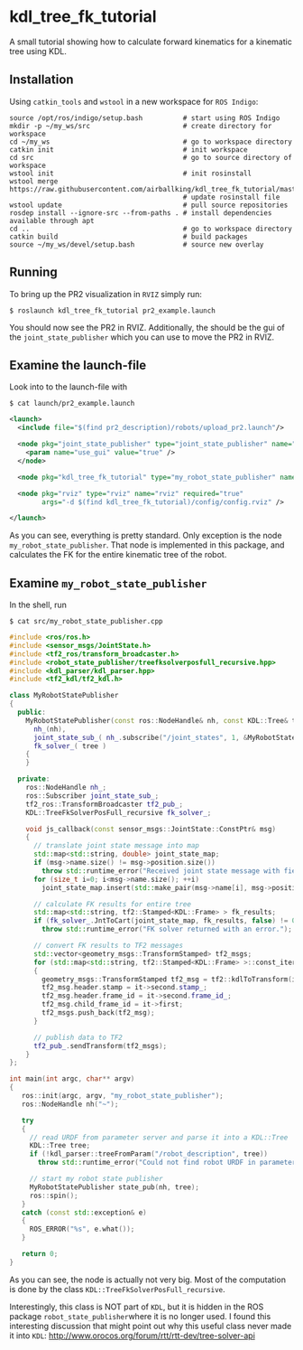 # kdl_tree_fk_tutorial
A small tutorial showing how to calculate forward kinematics for a kinematic tree using KDL.

## Installation
Using ```catkin_tools``` and ```wstool``` in a new workspace for ```ROS Indigo```:
```
source /opt/ros/indigo/setup.bash          # start using ROS Indigo
mkdir -p ~/my_ws/src                       # create directory for workspace
cd ~/my_ws                                 # go to workspace directory
catkin init                                # init workspace
cd src                                     # go to source directory of workspace
wstool init                                # init rosinstall
wstool merge https://raw.githubusercontent.com/airballking/kdl_tree_fk_tutorial/master/rosinstall/catkin.rosinstall
                                           # update rosinstall file
wstool update                              # pull source repositories
rosdep install --ignore-src --from-paths . # install dependencies available through apt
cd ..                                      # go to workspace directory
catkin build                               # build packages
source ~/my_ws/devel/setup.bash            # source new overlay
```

## Running
To bring up the PR2 visualization in ```RVIZ``` simply run:
```shell
$ roslaunch kdl_tree_fk_tutorial pr2_example.launch
```

You should now see the PR2 in RVIZ. Additionally, the should be the gui of the ```joint_state_publisher``` which you can use to move the PR2 in RVIZ.

## Examine the launch-file
Look into to the launch-file with
```shell
$ cat launch/pr2_example.launch
```
```xml
<launch>
  <include file="$(find pr2_description)/robots/upload_pr2.launch"/>

  <node pkg="joint_state_publisher" type="joint_state_publisher" name="joint_state_publisher">
    <param name="use_gui" value="true" />
  </node>

  <node pkg="kdl_tree_fk_tutorial" type="my_robot_state_publisher" name="my_robot_state_publisher"/>

  <node pkg="rviz" type="rviz" name="rviz" required="true"
        args="-d $(find kdl_tree_fk_tutorial)/config/config.rviz" />

</launch>
```

As you can see, everything is pretty standard. Only exception is the node ```my_robot_state_publisher```. That node is implemented in this package, and calculates the FK for the entire kinematic tree of the robot.

## Examine ```my_robot_state_publisher```
In the shell, run
```shell
$ cat src/my_robot_state_publisher.cpp
```
```cpp
#include <ros/ros.h>
#include <sensor_msgs/JointState.h>
#include <tf2_ros/transform_broadcaster.h>
#include <robot_state_publisher/treefksolverposfull_recursive.hpp>
#include <kdl_parser/kdl_parser.hpp>
#include <tf2_kdl/tf2_kdl.h>

class MyRobotStatePublisher
{
  public:
    MyRobotStatePublisher(const ros::NodeHandle& nh, const KDL::Tree& tree) : 
      nh_(nh),
      joint_state_sub_( nh_.subscribe("/joint_states", 1, &MyRobotStatePublisher::js_callback, this) ),
      fk_solver_( tree )
    {
    }

  private:
    ros::NodeHandle nh_;
    ros::Subscriber joint_state_sub_;
    tf2_ros::TransformBroadcaster tf2_pub_;
    KDL::TreeFkSolverPosFull_recursive fk_solver_;

    void js_callback(const sensor_msgs::JointState::ConstPtr& msg)
    {
      // translate joint state message into map
      std::map<std::string, double> joint_state_map;
      if (msg->name.size() != msg->position.size())
        throw std::runtime_error("Received joint state message with fields name and position of unequal lengths.");
      for (size_t i=0; i<msg->name.size(); ++i)
        joint_state_map.insert(std::make_pair(msg->name[i], msg->position[i]));

      // calculate FK results for entire tree
      std::map<std::string, tf2::Stamped<KDL::Frame> > fk_results;
      if (fk_solver_.JntToCart(joint_state_map, fk_results, false) != 0)
        throw std::runtime_error("FK solver returned with an error.");

      // convert FK results to TF2 messages
      std::vector<geometry_msgs::TransformStamped> tf2_msgs;
      for (std::map<std::string, tf2::Stamped<KDL::Frame> >::const_iterator it=fk_results.begin(); it!=fk_results.end(); ++it)
      {
        geometry_msgs::TransformStamped tf2_msg = tf2::kdlToTransform(it->second);
        tf2_msg.header.stamp = it->second.stamp_;
        tf2_msg.header.frame_id = it->second.frame_id_;
        tf2_msg.child_frame_id = it->first;
        tf2_msgs.push_back(tf2_msg);
      }

      // publish data to TF2
      tf2_pub_.sendTransform(tf2_msgs);
    }
};

int main(int argc, char** argv)
{
   ros::init(argc, argv, "my_robot_state_publisher");
   ros::NodeHandle nh("~");

   try
   {
     // read URDF from parameter server and parse it into a KDL::Tree
     KDL::Tree tree;
     if (!kdl_parser::treeFromParam("/robot_description", tree))
       throw std::runtime_error("Could not find robot URDF in parameter '/robot_description'.");

     // start my robot state publisher
     MyRobotStatePublisher state_pub(nh, tree);
     ros::spin();
   }
   catch (const std::exception& e)
   {
     ROS_ERROR("%s", e.what());
   }

   return 0;
}
```

As you can see, the node is actually not very big. Most of the computation is done by the class ```KDL::TreeFkSolverPosFull_recursive```. 

Interestingly, this class is NOT part of ```KDL```, but it is hidden in the ROS package ```robot_state_publisher```where it is no longer used. I found this interesting discussion that might point out why this useful class never made it into ```KDL```: http://www.orocos.org/forum/rtt/rtt-dev/tree-solver-api


